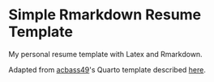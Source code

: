 # Simple Rmarkdown Resume Template
My personal resume template with Latex and Rmarkdown.  

Adapted from [acbass49](https://github.com/acbass49)'s Quarto template described [here](https://alexbass.me/posts/resume/). 


